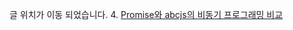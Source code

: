 글 위치가 이동 되었습니다.
4. [Promise와 abcjs의 비동기 프로그래밍 비교](https://github.com/marpple/abc-functional-javascript/wiki/Promise%EC%99%80-abcjs%EC%9D%98-%EB%B9%84%EB%8F%99%EA%B8%B0-%ED%94%84%EB%A1%9C%EA%B7%B8%EB%9E%98%EB%B0%8D-%EB%B9%84%EA%B5%90)